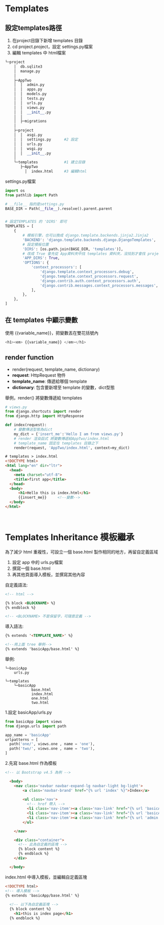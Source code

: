# Templates

## 設定templates路徑
1. 在project目錄下新增 templates 目錄
2. cd project.project，設定 settings.py檔案
3. 編輯 templates 中 html檔案

```python
└─project
    │  db.sqlite3
    │  manage.py
    │
    ├─AppTwo
    │  │  admin.py
    │  │  apps.py
    │  │  models.py
    │  │  tests.py
    │  │  urls.py
    │  │  views.py
    │  │  __init__.py
    │  │
    │  ├─migrations
    │
    ├─project
    │  │  asgi.py
    │  │  settings.py      #2 設定
    │  │  urls.py
    │  │  wsgi.py
    │  │  __init__.py
    │
    └─templates            #1 建立目錄
       ├─AppTwo  
         │  index.html     #3 編輯html

```
settings.py檔案
```python
import os
from pathlib import Path

# __file__ 指的是settings.py
BASE_DIR = Path(__file__).resolve().parent.parent


# 設定TEMPLATES 的 'DIRS' 即可
TEMPLATES = [
    {
        # 模板引擎，也可以換成 django.template.backends.jinja2.Jinja2
        'BACKEND': 'django.template.backends.django.DjangoTemplates',
        # 設定模板位置
        'DIRS': [os.path.join(BASE_DIR, 'templates')],
        # 改成 True 會先從 App資料夾中找 templates 資料夾，沒找到才會找 project 資料夾下的 templates
        'APP_DIRS': True,
        'OPTIONS': {
            'context_processors': [
                'django.template.context_processors.debug',
                'django.template.context_processors.request',
                'django.contrib.auth.context_processors.auth',
                'django.contrib.messages.context_processors.messages',
            ],
        },
    },
]
```

## 在 templates 中顯示變數
使用 {{variable_name}}，把變數丟在雙花括號內

```python
<h1><em> {{variable_name}} </em></h1>
```

## render function
* render(request, template_name, dictionary)
* **request**: HttpRequest 物件
* **template_name**: 傳遞給哪個 template
* **dictionary**: 包含要新增至 template 的變數，dict型態

舉例，render() 將變數傳遞給 templates
```python
# views.py
from django.shortcuts import render
from django.http import HttpResponse

def index(request):
    # 變數傳送型態為dict
    my_dict = {'insert_me':'Hello I am from views.py'}
    # render 渲染函式 將變數傳遞給AppTwo/index.html
    # template_name 固定在 templates 目錄之下
    render(request, 'AppTwo/index.html', context=my_dict)
```

```html
# templates > index.html
<!DOCTYPE html>
<html lang="en" dir="ltr">
  <head>
    <meta charset="utf-8">
    <title>first app</title>
  </head>
  <body>
      <h1>Hello this is index.html</h1>
      {{insert_me}}     <!--變數-->
  </body>
</html>
```

<br>

# Templates Inheritance 模板繼承
為了減少 html 重複性，可設立一個 base.html 製作相同的地方，再留自定義區域  
1. 設定 app 中的 urls.py檔案
2. 撰寫一個 base.html
3. 再其他頁面導入模板，並撰寫其他內容


自定義語法:
```html
<!-- html -->

{% block <BLOCKNAME> %}
{% endblock %}

<!-- <BLOCKNAME> 不是保留字，可隨意定義 -->
```
導入語法:
```html
{% extends '<TEMPLATE_NAME>' %}

<!--用上面 tree 舉例-->
{% extends 'basicApp/base.html' %}
```

舉例:
```shell
└─basicApp
    urls.py

└─templates
    └─basicApp
            base.html
            index.html
            one.html
            two.html
```
1.設定 basicApp/urls.py
```python
from basicApp import views
from django.urls import path

app_name = 'basicApp'
urlpatterns = [
  path('one/', views.one , name = 'one'),
  path('two/', views.one , name = 'two'),
]
```


2.先寫 base.html 作為模板
```html
<!-- 以 Bootstrap v4.5 為例 -->

  <body>
    <nav class='navbar navbar-expand-lg navbar-light bg-light'>
        <a class='navbar-brand' href="{% url 'index' %}">Index</a>
        
        <ul class='nav'>
          <!-- href 帶入 -->
          <li class='nav-item'><a class='nav-link' href="{% url 'basicApp:one'%}">user_list</a></li>
          <li class='nav-item'><a class='nav-link' href="{% url 'basicApp:two'%}">user_add</a></li>
          <li class='nav-item'><a class='nav-link' href="{% url 'admin:index'%}">admin</a></li>
        </ul>

    </nav>

    <div class="container">
      <!-- 此為自定義的區塊 -->
      {% block content %}
      {% endblock %}
    </div>

  </body>
```
index.html 中導入模板，並編輯自定義區塊
```html
<!DOCTYPE html>
<!-- 導入模板 -->
{% extends 'basicApp/base.html' %}
  
  <!-- 以下為自定義區塊 -->
  {% block content %}
    <h1>this is index page</h1>
  {% endblock %}
```

